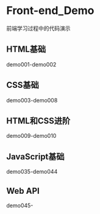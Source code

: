 # Front-end_Demo

前端学习过程中的代码演示

## HTML基础

demo001-demo002

## CSS基础

demo003-demo008

## HTML和CSS进阶

demo009-demo010

## JavaScript基础

demo035-demo044

## Web API

demo045-
